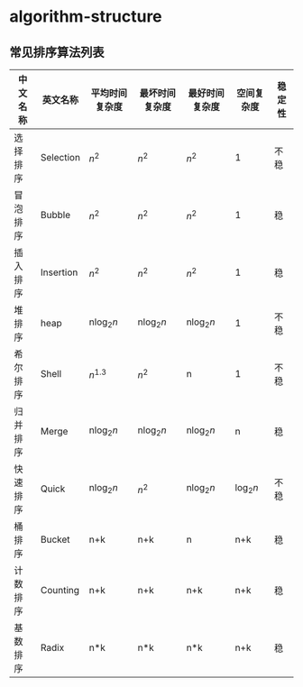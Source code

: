 # algorithm-structure
## 常见排序算法列表


|    中文名称    | 英文名称 | 平均时间复杂度  | 最坏时间复杂度  |  最好时间复杂度 | 空间复杂度 |  稳定性 |
| -------------- | -------- | --------------  | --------------  | --------------- | ---------- | ------- |
| 选择排序       | Selection|       $n^2$     |         $n^2$   |          $n^2$  |        1   |  不稳   |
| 冒泡排序       | Bubble   |       $n^2$     |         $n^2$   |      $n^2$      |        1   |    稳   |
| 插入排序       | Insertion|       $n^2$     |         $n^2$   |          $n^2$  |        1   |    稳   |
| 堆排序         |  heap    |  n$\log_2 n$    |     n$\log_2 n$ |    n$\log_2 n$  |        1   |  不稳   |
| 希尔排序       | Shell    |       $n^1.3$   |         $n^2$   |              n  |        1   |  不稳   |
| 归并排序       | Merge    |  n$\log_2 n$    |     n$\log_2 n$ |  n$\log_2 n$    |        n   |    稳   |
| 快速排序       | Quick    |   n$\log_2 n$   |         $n^2$   |   n$\log_2 n$   | $\log_2 n$ |  不稳   |
| 桶排序         | Bucket   |       n+k       |         n+k     |      n          |      n+k   |    稳   |
| 计数排序       | Counting |       n+k       |         n+k     |      n+k        |      n+k   |    稳   |
| 基数排序       | Radix    |       n*k       |         n*k     |      n*k        |      n+k   |    稳   |
